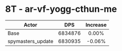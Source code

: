 # 8T - ar-vf-yogg-cthun-me
| Actor | DPS | Increase |
|---|:---:|:---:|
|Base|6834876|0.00%|
|spymasters_update|6830935|-0.06%|
